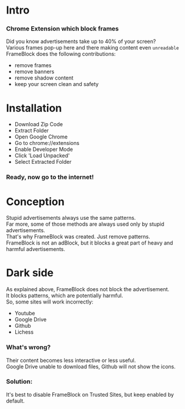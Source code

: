 # Intro
### Chrome Extension which block frames
Did you know advertisements take up to 40% of your screen? <br>
Various frames pop-up here and there making content even `unreadable` <br>
FrameBlock does the following contributions:
* remove frames
* remove banners
* remove shadow content
* keep your screen clean and safety
# Installation
* Download Zip Code
* Extract Folder
* Open Google Chrome
* Go to chrome://extensions
* Enable Developer Mode
* Click 'Load Unpacked'
* Select Extracted Folder
### Ready, now go to the internet!
# Conception
Stupid advertisements always use the same patterns. <br>
Far more, some of those methods are always used only by stupid advertisements. <br>
That's why FrameBlock was created. Just remove patterns. <br>
FrameBlock is not an adBlock, but it blocks a great part of heavy and harmful advertisements. <br>
# Dark side
As explained above, FrameBlock does not block the advertisement. <br>
It blocks patterns, which are potentially harmful. <br>
So, some sites will work incorrectly: 
  * Youtube
  * Google Drive
  * Github
  * Lichess
### What's wrong?
Their content becomes less interactive or less useful. <br>
Google Drive unable to download files, Github will not show the icons. <br>
### Solution:
It's best to disable FrameBlock on Trusted Sites, but keep enabled by default.

